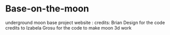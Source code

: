 # Base-on-the-moon
underground moon base project website
: credits: Brian Design for the code 
credits to Izabela Grosu for the code to make moon 3d work
